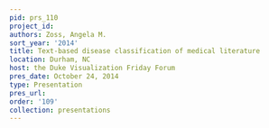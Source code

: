 ```yaml
---
pid: prs_110
project_id: 
authors: Zoss, Angela M.
sort_year: '2014'
title: Text-based disease classification of medical literature
location: Durham, NC
host: the Duke Visualization Friday Forum
pres_date: October 24, 2014
type: Presentation
pres_url: 
order: '109'
collection: presentations
---
```

